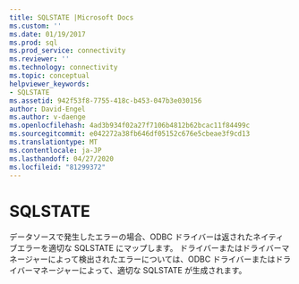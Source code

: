 ```yaml
---
title: SQLSTATE |Microsoft Docs
ms.custom: ''
ms.date: 01/19/2017
ms.prod: sql
ms.prod_service: connectivity
ms.reviewer: ''
ms.technology: connectivity
ms.topic: conceptual
helpviewer_keywords:
- SQLSTATE
ms.assetid: 942f53f8-7755-418c-b453-047b3e030156
author: David-Engel
ms.author: v-daenge
ms.openlocfilehash: 4ad3b934f02a27f7106b4812b62bcac11f84499c
ms.sourcegitcommit: e042272a38fb646df05152c676e5cbeae3f9cd13
ms.translationtype: MT
ms.contentlocale: ja-JP
ms.lasthandoff: 04/27/2020
ms.locfileid: "81299372"
---
```

# <a name="sqlstate"></a>SQLSTATE
データソースで発生したエラーの場合、ODBC ドライバーは返されたネイティブエラーを適切な SQLSTATE にマップします。 ドライバーまたはドライバーマネージャーによって検出されたエラーについては、ODBC ドライバーまたはドライバーマネージャーによって、適切な SQLSTATE が生成されます。
